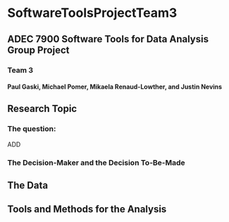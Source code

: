 # SoftwareToolsProjectTeam3

## ADEC 7900 Software Tools for Data Analysis Group Project
### Team 3
#### Paul Gaski, Michael Pomer, Mikaela Renaud-Lowther, and Justin Nevins

## Research Topic
### The question: 
ADD
### The Decision-Maker and the Decision To-Be-Made

## The Data 

## Tools and Methods for the Analysis
